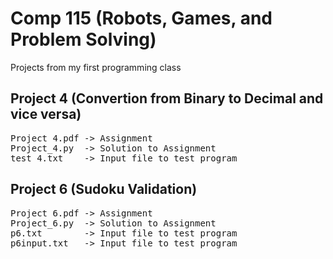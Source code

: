 # Comp 115 (Robots, Games, and Problem Solving)

Projects from my first programming class


## Project 4 (Convertion from Binary to Decimal and vice versa)

<pre>
Project 4.pdf -> Assignment 
Project_4.py  -> Solution to Assignment 
test_4.txt    -> Input file to test program 
</pre>

## Project 6 (Sudoku Validation)

<pre>
Project 6.pdf -> Assignment 
Project_6.py  -> Solution to Assignment 
p6.txt        -> Input file to test program
p6input.txt   -> Input file to test program
</pre>

